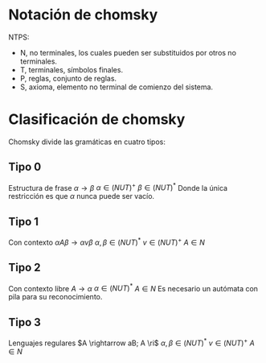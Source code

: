 # Notación de chomsky
NTPS:
- N, no terminales, los cuales pueden ser substituidos por otros no terminales.
- T, terminales, símbolos finales.
- P, reglas, conjunto de reglas.
- S, axioma, elemento no terminal de comienzo del sistema.

# Clasificación de chomsky
Chomsky divide las gramáticas en cuatro tipos:
## Tipo 0
Estructura de frase
$\alpha \rightarrow \beta$
$\alpha \in (NUT)^+$
$\beta \in (NUT)^*$
Donde la única restricción es que $\alpha$ nunca puede ser vacío.
## Tipo 1
Con contexto 
$\alpha A\beta \rightarrow \alpha v\beta$
$\alpha,\beta \in (NUT)^*$
$v \in (NUT)^+$
$A \in N$
## Tipo 2
Con contexto libre
$A \rightarrow \alpha$
$\alpha \in (NUT)^*$
$A \in N$
Es necesario un autómata con pila para su reconocimiento.
## Tipo 3
Lenguajes regulares
$A \rightarrow aB; A \ri$
$\alpha,\beta \in (NUT)^*$
$v \in (NUT)^+$
$A \in N$